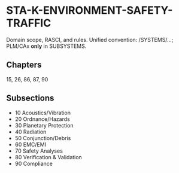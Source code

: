 # STA-K-ENVIRONMENT-SAFETY-TRAFFIC

Domain scope, RASCI, and rules. Unified convention: /SYSTEMS/…; PLM/CAx **only** in SUBSYSTEMS.

## Chapters
15, 26, 86, 87, 90

## Subsections
- 10 Acoustics/Vibration
- 20 Ordnance/Hazards
- 30 Planetary Protection
- 40 Radiation
- 50 Conjunction/Debris
- 60 EMC/EMI
- 70 Safety Analyses
- 80 Verification & Validation
- 90 Compliance
